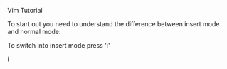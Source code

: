 Vim Tutorial

To start out you need to understand the difference between insert mode and normal mode:

To switch into insert mode press 'i'

  i
  
